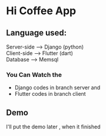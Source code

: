# Hi Coffee App
## Language used:
Server-side  -->  Django (python)</br>
Client-side  --> Flutter (dart)</br>
Database   --> Memsql</br>
### You Can Watch the 
- Django codes in branch server and
- Flutter codes in branch client
## Demo
I'll put the demo later , when it finished
